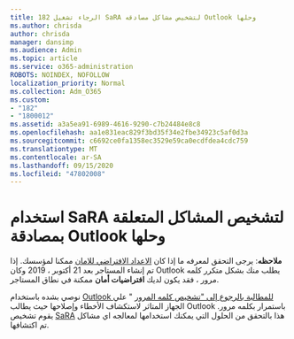 ```yaml
---
title: 182 الرجاء تشغيل SaRA لتشخيص مشاكل مصادقه Outlook وحلها
ms.author: chrisda
author: chrisda
manager: dansimp
ms.audience: Admin
ms.topic: article
ms.service: o365-administration
ROBOTS: NOINDEX, NOFOLLOW
localization_priority: Normal
ms.collection: Adm_O365
ms.custom:
- "182"
- "1800012"
ms.assetid: a3a5ea91-6989-4616-9290-c7b24484e8c8
ms.openlocfilehash: aa1e831eac829f3bd35f34e2fbe34923c5af0d3a
ms.sourcegitcommit: c6692ce0fa1358ec3529e59ca0ecdfdea4cdc759
ms.translationtype: MT
ms.contentlocale: ar-SA
ms.lasthandoff: 09/15/2020
ms.locfileid: "47802008"
---
```

# <a name="use-sara-to-diagnose-and-resolve-outlook-authentication-issues"></a>استخدام SaRA لتشخيص المشاكل المتعلقة بمصادقة Outlook وحلها

**ملاحظه**: يرجى التحقق لمعرفه ما إذا كان [الاعداد الافتراضي للامان](https://aka.ms/securitydefaults) ممكنا لمؤسسك. إذا تم إنشاء المستاجر بعد 21 أكتوبر ، 2019 وكان Outlook يطلب منك بشكل متكرر كلمه مرور ، فقد يكون لديك **افتراضيات أمان** ممكنة في نطاق المستاجر.

نوصي بشده باستخدام [Outlook للمطالبة بالرجوع إلى "تشخيص كلمه المرور](https://aka.ms/SaRA-OutlookPwdPrompt-Alchemy) " علي الجهاز المتاثر لاستكشاف الأخطاء وإصلاحها حيث يطالب Outlook باستمرار بكلمه مرور. يقوم تشخيص [SaRA](https://diagnostics.office.com/#/) هذا بالتحقق من الحلول التي يمكنك استخدامها لمعالجه اي مشاكل تم اكتشافها.
